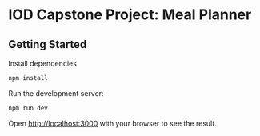 # IOD Capstone Project: Meal Planner

## Getting Started
Install dependencies
```bash
npm install
```

Run the development server:

```bash
npm run dev
```

Open [http://localhost:3000](http://localhost:3000) with your browser to see the result.